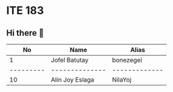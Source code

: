 # ITE 183 
## Hi there 👋

| No      | Name         | Alias       |
|---------|--------------|-------------|
| 1       |Jofel Batutay | bonezegei   | 
|---------|--------------|-------------|
| 10      |Alin Joy Eslaga | NilaYoj   | 
